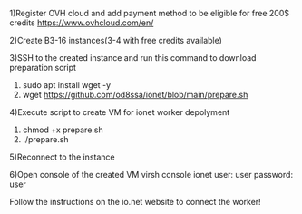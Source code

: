 1)Register OVH cloud and add payment method to be eligible for free 200$ credits
https://www.ovhcloud.com/en/

2)Create B3-16 instances(3-4 with free credits available)

3)SSH to the created instance and run this command to download preparation script

1) sudo apt install wget -y
2) wget https://github.com/od8ssa/ionet/blob/main/prepare.sh

4)Execute script to create VM for ionet worker depolyment

1) chmod +x prepare.sh
2) ./prepare.sh

5)Reconnect to the instance

6)Open console of the created VM
virsh console ionet
user: user
password: user

Follow the instructions on the io.net website to connect the worker!
